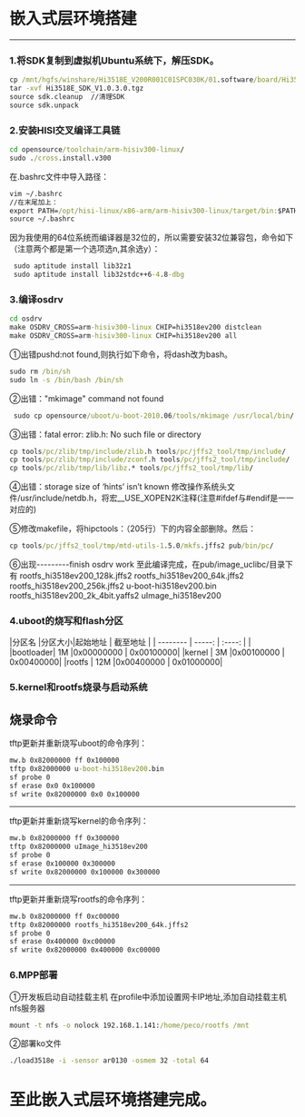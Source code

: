 # 嵌入式层环境搭建

------

### 1.将SDK复制到虚拟机Ubuntu系统下，解压SDK。
```cmd
cp /mnt/hgfs/winshare/Hi3518E_V200R001C01SPC030K/01.software/board/Hi3518E_SDK_V1.0.3.0.tgz  ./
tar -xvf Hi3518E_SDK_V1.0.3.0.tgz 
source sdk.cleanup  //清理SDK
source sdk.unpack 
```

### 2.安装HISI交叉编译工具链
```cmd
cd opensource/toolchain/arm-hisiv300-linux/
sudo ./cross.install.v300
```
在.bashrc文件中导入路径：
```cmd
vim ~/.bashrc
//在末尾加上：
export PATH=/opt/hisi-linux/x86-arm/arm-hisiv300-linux/target/bin:$PATH
source ~/.bashrc
```

因为我使用的64位系统而编译器是32位的，所以需要安装32位兼容包，命令如下（注意两个都是第一个选项选n,其余选y）：
```cmd
 sudo aptitude install lib32z1
 sudo aptitude install lib32stdc++6-4.8-dbg
```

### 3.编译osdrv
```cmd
cd osdrv
make OSDRV_CROSS=arm-hisiv300-linux CHIP=hi3518ev200 distclean
make OSDRV_CROSS=arm-hisiv300-linux CHIP=hi3518ev200 all
```
①出错pushd:not found,则执行如下命令，将dash改为bash。
```cmd
sudo rm /bin/sh
sudo ln -s /bin/bash /bin/sh
```

②出错："mkimage" command not found 
```cmd
 sudo cp opensource/uboot/u-boot-2010.06/tools/mkimage /usr/local/bin/
```

③出错：fatal error: zlib.h: No such file or directory
```cmd
cp tools/pc/zlib/tmp/include/zlib.h tools/pc/jffs2_tool/tmp/include/
cp tools/pc/zlib/tmp/include/zconf.h tools/pc/jffs2_tool/tmp/include/
cp tools/pc/zlib/tmp/lib/libz.* tools/pc/jffs2_tool/tmp/lib/
```
④出错：storage size of ‘hints’ isn’t known
修改操作系统头文件/usr/include/netdb.h，将宏__USE_XOPEN2K注释(注意#ifdef与#endif是一一对应的)

⑤修改makefile，将hipctools：（205行）下的内容全部删除。然后：
```cmd
cp tools/pc/jffs2_tool/tmp/mtd-utils-1.5.0/mkfs.jffs2 pub/bin/pc/
```
⑥出现---------finish osdrv work
至此编译完成，在pub/image_uclibc/目录下有
rootfs_hi3518ev200_128k.jffs2      rootfs_hi3518ev200_64k.jffs2
rootfs_hi3518ev200_256k.jffs2      u-boot-hi3518ev200.bin
rootfs_hi3518ev200_2k_4bit.yaffs2  uImage_hi3518ev200


### 4.uboot的烧写和flash分区

|分区名	   |分区大小|起始地址	|	截至地址  |
| -------- | -----: | :----:    |             |
|bootloader|    1M  |0x00000000	|	0x00100000|
|kernel    |	3M	|0x00100000	|	0x00400000|
|rootfs    |	12M	|0x00400000	|	0x01000000|

### 5.kernel和rootfs烧录与启动系统
烧录命令
---------------------------------------------------
tftp更新并重新烧写uboot的命令序列：
```cmd
mw.b 0x82000000 ff 0x100000
tftp 0x82000000 u-boot-hi3518ev200.bin
sf probe 0
sf erase 0x0 0x100000
sf write 0x82000000 0x0 0x100000
```
--------------------------------------------------
tftp更新并重新烧写kernel的命令序列：
```cmd
mw.b 0x82000000 ff 0x300000
tftp 0x82000000 uImage_hi3518ev200
sf probe 0
sf erase 0x100000 0x300000
sf write 0x82000000 0x100000 0x300000
```
---------------------------------------------------
tftp更新并重新烧写rootfs的命令序列：
```cmd
mw.b 0x82000000 ff 0xc00000
tftp 0x82000000 rootfs_hi3518ev200_64k.jffs2
sf probe 0
sf erase 0x400000 0xc00000
sf write 0x82000000 0x400000 0xc00000
```

### 6.MPP部署
①开发板启动自动挂载主机
在profile中添加设置网卡IP地址,添加自动挂载主机nfs服务器
```cmd
mount -t nfs -o nolock 192.168.1.141:/home/peco/rootfs /mnt
```
②部署ko文件
```cmd
./load3518e -i -sensor ar0130 -osmem 32 -total 64
```

# 至此嵌入式层环境搭建完成。
